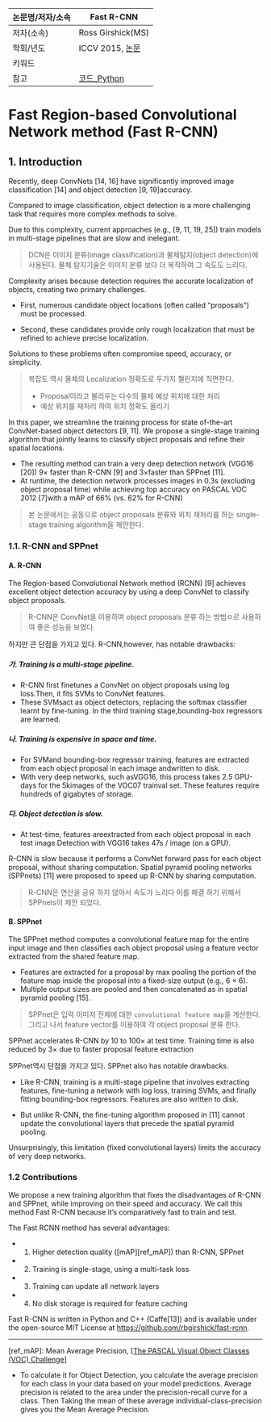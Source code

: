 |논문명/저자/소속|Fast R-CNN|
|-|-|
|저자(소속)|Ross Girshick(MS)|
|학회/년도|ICCV 2015, [논문](https://arxiv.org/abs/1504.08083)|
|키워드||
|참고|[코드_Python](https://github.com/rbgirshick/fast-rcnn)|


# Fast Region-based Convolutional Network method (Fast R-CNN)

## 1. Introduction

Recently, deep ConvNets [14, 16] have significantly improved image classification [14] and object detection [9, 19]accuracy. 

Compared to image classification, object detection is a more challenging task that requires more complex methods to solve. 

Due to this complexity, current approaches (e.g., [9, 11, 19, 25]) train models in multi-stage pipelines that are slow and inelegant.

> DCN은 이미지 분류(image classification)과 물체탐지(object detection)에 사용된다. 물체 탐지기술은 이미지 분류 보다 더 복작하여 그 속도도 느리다. 

Complexity arises because detection requires the accurate localization of objects, creating two primary challenges. 
- First, numerous candidate object locations (often called “proposals”) must be processed. 

- Second, these candidates provide only rough localization that must be refined to achieve precise localization. 

Solutions to these problems often compromise speed, accuracy, or simplicity.

> 복잡도 역시 물체의 Localization 정확도로 두가지 챌린지에 직면한다. 
> - Proposal이라고 불리우는 다수의 물체 예상 위치에 대한 처리 
> - 예상 위치를 재처리 하여 위치 정확도 올리기 

In this paper, we streamline the training process for state of-the-art ConvNet-based object detectors [9, 11]. We propose a single-stage training algorithm that jointly learns to classify object proposals and refine their spatial locations.
- The resulting method can train a very deep detection network (VGG16 [20]) 9× faster than R-CNN [9] and 3×faster than SPPnet [11]. 
- At runtime, the detection network processes images in 0.3s (excluding object proposal time) while achieving top accuracy on PASCAL VOC 2012 [7]with a mAP of 66% (vs. 62% for R-CNN)

> 본 논문에서는 공동으로 object proposals 분류와 위치 재처리를 하는 single-stage training algorithm을 제안한다. 

### 1.1. R-CNN and SPPnet

#### A. R-CNN

The Region-based Convolutional Network method (RCNN) [9] achieves excellent object detection accuracy by using a deep ConvNet to classify object proposals. 
> R-CNN은 ConvNet을 이용하여 object proposals 분류 하는 방법ㅇ르 사용하여 좋은 성능을 보였다. 

하지만 큰 단점을 가지고 있다. R-CNN,however, has notable drawbacks:

##### 가. Training is a multi-stage pipeline. 
- R-CNN first finetunes a ConvNet on object proposals using log loss.Then, it fits SVMs to ConvNet features. 
- These SVMsact as object detectors, replacing the softmax classifier learnt by fine-tuning. 
In the third training stage,bounding-box regressors are learned.

##### 나. Training is expensive in space and time. 
- For SVMand bounding-box regressor training, features are extracted from each object proposal in each image andwritten to disk. 
- With very deep networks, such asVGG16, this process takes 2.5 GPU-days for the 5kimages of the VOC07 trainval set. 
These features require hundreds of gigabytes of storage.

##### 다. Object detection is slow. 
- At test-time, features areextracted from each object proposal in each test image.Detection with VGG16 takes 47s / image (on a GPU).


R-CNN is slow because it performs a ConvNet forward pass for each object proposal, without sharing computation. Spatial pyramid pooling networks (SPPnets) [11] were proposed to speed up R-CNN by sharing computation. 
> R-CNN은 연산을 공유 하지 않아서 속도가 느리다 이를 해결 하기 위해서 SPPnets이 제안 되었다. 

#### B. SPPnet

The SPPnet method computes a convolutional feature map for the entire input image and then classifies each object proposal using a feature vector extracted from the shared feature map. 
- Features are extracted for a proposal by max pooling the portion of the feature map inside the proposal into a fixed-size output (e.g., 6 × 6). 
- Multiple output sizes are pooled and then concatenated as in spatial pyramid pooling [15]. 

> SPPnet은 입력 이미지 전체에 대한 `convolutional feature map`을 계산한다. 그리고 나서 feature vector를 이용하여  각 object proposal 분류 한다. 

SPPnet accelerates R-CNN by 10 to 100× at test time. Training time is also reduced by 3× due to faster proposal feature extraction

SPPnet역시 단점을 가지고 있다. SPPnet also has notable drawbacks. 
- Like R-CNN, training is a multi-stage pipeline that involves extracting features, fine-tuning a network with log loss, training SVMs, and finally fitting bounding-box regressors. 
Features are also written to disk. 

- But unlike R-CNN, the fine-tuning algorithm proposed in [11] cannot update the convolutional layers that precede the spatial pyramid pooling. 

Unsurprisingly, this limitation (fixed convolutional layers) limits the accuracy of very deep networks.

### 1.2 Contributions
We propose a new training algorithm that fixes the disadvantages of R-CNN and SPPnet, while improving on their speed and accuracy. We call this method Fast R-CNN because it’s comparatively fast to train and test. 

The Fast RCNN method has several advantages:
- 1. Higher detection quality ([mAP][ref_mAP]) than R-CNN, SPPnet
- 2. Training is single-stage, using a multi-task loss
- 3. Training can update all network layers
- 4. No disk storage is required for feature caching 

Fast R-CNN is written in Python and C++ (Caffe[13]) and is available under the open-source MIT License at https://github.com/rbgirshick/fast-rcnn.


---
[ref_mAP]: Mean Average Precision, [[The PASCAL Visual Object Classes (VOC) Challenge]](http://homepages.inf.ed.ac.uk/ckiw/postscript/ijcv_voc09.pdf)
- To calculate it for Object Detection, you calculate the average precision for each class in your data based on your model predictions. Average precision is related to the area under the precision-recall curve for a class. Then Taking the mean of these average individual-class-precision gives you the Mean Average Precision.
